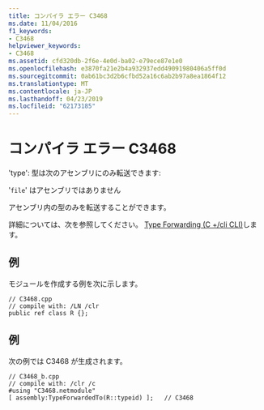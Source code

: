 ```yaml
---
title: コンパイラ エラー C3468
ms.date: 11/04/2016
f1_keywords:
- C3468
helpviewer_keywords:
- C3468
ms.assetid: cfd320db-2f6e-4e0d-ba02-e79ece87e1e0
ms.openlocfilehash: e3870fa21e2b4a932937edd49091980406a5ff0d
ms.sourcegitcommit: 0ab61bc3d2b6cfbd52a16c6ab2b97a8ea1864f12
ms.translationtype: MT
ms.contentlocale: ja-JP
ms.lasthandoff: 04/23/2019
ms.locfileid: "62173185"
---
```

# <a name="compiler-error-c3468"></a>コンパイラ エラー C3468

'type': 型は次のアセンブリにのみ転送できます:

'`file`' はアセンブリではありません

アセンブリ内の型のみを転送することができます。

詳細については、次を参照してください。 [Type Forwarding (C +/cli CLI)](../../extensions/type-forwarding-cpp-cli.md)します。

## <a name="example"></a>例

モジュールを作成する例を次に示します。

```
// C3468.cpp
// compile with: /LN /clr
public ref class R {};
```

## <a name="example"></a>例

次の例では C3468 が生成されます。

```
// C3468_b.cpp
// compile with: /clr /c
#using "C3468.netmodule"
[ assembly:TypeForwardedTo(R::typeid) ];   // C3468
```
